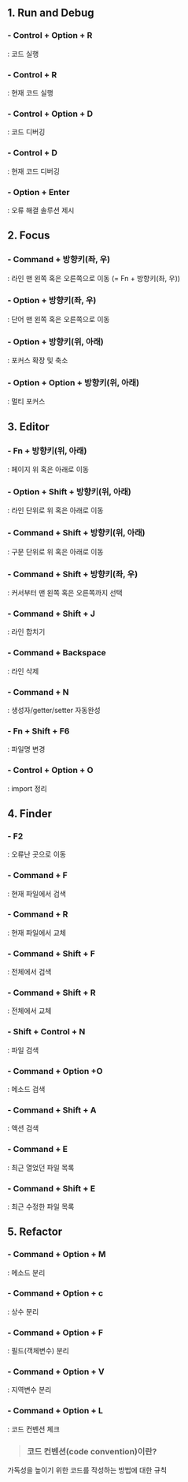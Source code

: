 ## 1. Run and Debug
### - Control + Option + R
: 코드 실행
### - Control + R
: 현재 코드 실행
### - Control + Option + D
: 코드 디버깅
### - Control + D
: 현재 코드 디버깅
### - Option + Enter
: 오류 해결 솔루션 제시

## 2. Focus
### - Command + 방향키(좌, 우)
: 라인 맨 왼쪽 혹은 오른쪽으로 이동
(= Fn + 방향키(좌, 우))
### - Option + 방향키(좌, 우)
: 단어 맨 왼쪽 혹은 오른쪽으로 이동
### - Option + 방향키(위, 아래)
: 포커스 확장 및 축소
### - Option + Option + 방향키(위, 아래)
: 멀티 포커스

## 3. Editor
### - Fn + 방향키(위, 아래)
: 페이지 위 혹은 아래로 이동
### - Option + Shift + 방향키(위, 아래)
: 라인 단위로 위 혹은 아래로 이동
### - Command + Shift + 방향키(위, 아래)
: 구문 단위로 위 혹은 아래로 이동
### - Command + Shift + 방향키(좌, 우)
: 커서부터 맨 왼쪽 혹은 오른쪽까지 선택
### - Command + Shift + J
: 라인 합치기
### - Command + Backspace
: 라인 삭제
### - Command + N
: 생성자/getter/setter 자동완성
### - Fn + Shift + F6
: 파일명 변경
### - Control + Option + O
: import 정리

## 4. Finder
### - F2
: 오류난 곳으로 이동
### - Command + F
: 현재 파일에서 검색
### - Command + R
: 현재 파일에서 교체
### - Command + Shift + F
: 전체에서 검색
### - Command + Shift + R
: 전체에서 교체
### - Shift + Control + N
: 파일 검색
### - Command + Option +O
: 메소드 검색
### - Command + Shift + A
: 액션 검색
### - Command + E
: 최근 열었던 파일 목록
### - Command + Shift + E
: 최근 수정한 파일 목록

## 5. Refactor
### - Command + Option + M
: 메소드 분리
### - Command + Option + c
: 상수 분리
### - Command + Option + F
: 필드(객체변수) 분리
### - Command + Option + V
: 지역변수 분리
### - Command + Option + L
: 코드 컨벤션 체크
> ### 코드 컨벤션(code convention)이란?
가독성을 높이기 위한 코드를 작성하는 방법에 대한 규칙